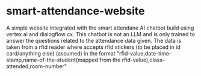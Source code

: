 # smart-attendance-website

A simple website integrated with the smart attendane AI chatbot build using vertex ai and dialogflow cx.
This chatbot is not an LLM and is only trained to answer the questions related to the attendance data given.
The data is taken from a rfid reader where accepts rfid stickers (to be placed in id card/anything else) (assumed) in the format "rfid-value,date-time-stamp,name-of-the-student(mapped from the rfid-value),class-attended,room-number"
